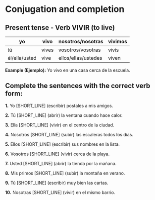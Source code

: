 # Conjugation and completion

## Present tense - Verb VIVIR (to live)

| yo            | vivo  | nosotros/nosotras   | vivimos |
| ------------- | ----- | ------------------- | ------- |
| tú            | vives | vosotros/vosotras   | vivís   |
| él/ella/usted | vive  | ellos/ellas/ustedes | viven   |

**Example (Ejemplo):** Yo vivo en una casa cerca de la escuela.

## Complete the sentences with the correct verb form:

**1.** Yo [SHORT_LINE] (escribir) postales a mis amigos.

**2.** Tú [SHORT_LINE] (abrir) la ventana cuando hace calor.

**3.** Ella [SHORT_LINE] (vivir) en el centro de la ciudad.

**4.** Nosotros [SHORT_LINE] (subir) las escaleras todos los días.

**5.** Ellos [SHORT_LINE] (escribir) sus nombres en la lista.

**6.** Vosotros [SHORT_LINE] (vivir) cerca de la playa.

**7.** Usted [SHORT_LINE] (abrir) la tienda por la mañana.

**8.** Mis primos [SHORT_LINE] (subir) la montaña en verano.

**9.** Tú [SHORT_LINE] (escribir) muy bien las cartas.

**10.** Nosotras [SHORT_LINE] (vivir) en el mismo barrio.